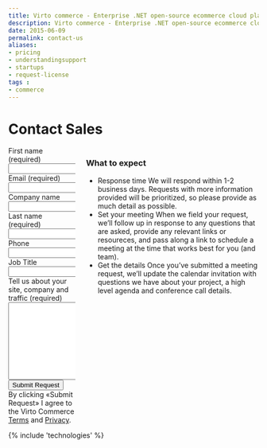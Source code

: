 ```yaml
---
title: Virto commerce - Enterprise .NET open-source ecommerce cloud platform. Request Services
description: Virto commerce - Enterprise .NET open-source ecommerce cloud platform. Request Services
date: 2015-06-09
permalink: contact-us
aliases:
- pricing
- understandingsupport
- startups
- request-license
tags :
- commerce
---
```

<div class="roadmap __responsive">
    <h1 class="head-title">Contact Sales</h1>
    <div class="columns">
        <div class="column">
            <div class="block">
                <form action="" method="post" accept-charset="UTF-8" id="contact">
                    <input id="Contact[Subject]" type="hidden" name="Contact[Subject]" value="Contact Us" />
                    <input id="Contact[RedirectUrl]" type="hidden" name="Contact[RedirectUrl]" value="~/thank-you" />
                    <div class="column">
                        <div class="control-group">
                            <label for="Contact[FirstName]">First name (required)</label>
                            <input id="Contact[FirstName]" tabindex="1" type="text" name="Contact[FirstName]" class="form-input" required="required" autocomplete="given-name" />
                        </div>
                        <div class="control-group">
                            <label for="Contact[Email]">Email (required)</label>
                            <input id="Contact[Email]" tabindex="3" type="text" name="Contact[Email]" class="form-input" required="required" autocomplete="email" />
                        </div>
                        <div class="control-group">
                            <label for="CompanyName">Company name</label>
                            <input id="Contact[CompanyName]" tabindex="5" type="text" name="Contact[CompanyName]" class="form-input" autocomplete="organization" />
                        </div>
                    </div>
                    <div class="column">
                        <div class="control-group">
                            <label for="LastName">Last name (required)</label>
                            <input id="Contact[LastName]" tabindex="2" type="text" name="Contact[LastName]" class="form-input" required="required" autocomplete="family-name" />
                        </div>
                        <div class="control-group">
                            <label for="Phone">Phone</label>
                            <input id="Contact[Phone]" type="tel" tabindex="4" name="Contact[Phone]" class="form-input" autocomplete="mobile" />
                        </div>
                        <div class="control-group">
                            <label for="JobTitle">Job Title</label>
                            <input id="Contact[JobTitle]" type="text" tabindex="6" name="Contact[JobTitle]" class="form-input" autocomplete="organization-title" />
                        </div>
                    </div>
                    <div class="control-group">
                        <label for="Message">Tell us about your site, company and traffic (required)</label>
                        <textarea id="Contact[Message]" rows="10" cols="30" name="Contact[Message]" class="form-text" required="required" tabindex="10"></textarea>
                    </div>
                    <div class="control-group">
                        <button type="submit" class="button fill" tabindex="11">Submit Request</button>
                    </div>
                    <div class="control-group">
                        <label class="text-14">By clicking «Submit Request» I agree to the Virto Commerce <a href="/terms">Terms</a> and <a href="">Privacy</a>.</label>
                    </div>
                </form>
            </div>
        </div>
        <div class="column">
            <div class="block">
                <h3>What to expect</h3>
                <ul class="list">
                    <li>
                        <span class="title">Response time</span>
                        <span class="descr">
                            We will respond within 1-2 business days. Requests with more information
                            provided will be prioritized, so please provide as much detail as
                            possible.
                        </span>
                    </li>
                    <li>
                        <span class="title">Set your meeting</span>
                        <span class="descr">
                            When we field your request, we’ll follow up in response to any questions
                            that are asked, provide any relevant links or resoureces, and pass along a
                            link to schedule a meeting at the time that works best for you (and team).
                        </span>
                    </li>
                    <li>
                        <span class="title">Get the details</span>
                        <span class="descr">
                            Once you’ve submitted a meeting request, we’ll update the calendar
                            invitation with questions we have about your project, a high level agenda
                            and conference call details.
                        </span>
                    </li>
                </ul>
            </div>
        </div>
    </div>
</div>
{% include 'technologies' %}
